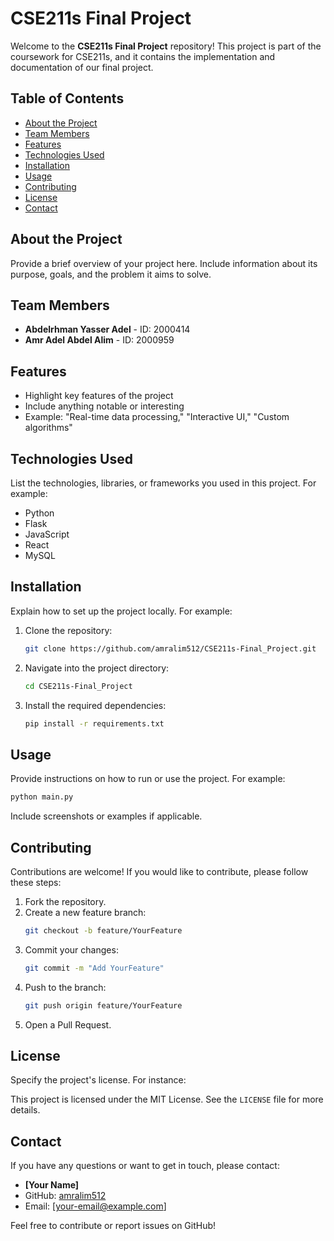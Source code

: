 # CSE211s Final Project

Welcome to the **CSE211s Final Project** repository! This project is part of the coursework for CSE211s, and it contains the implementation and documentation of our final project.

## Table of Contents

- [About the Project](#about-the-project)
- [Team Members](#team-members)
- [Features](#features)
- [Technologies Used](#technologies-used)
- [Installation](#installation)
- [Usage](#usage)
- [Contributing](#contributing)
- [License](#license)
- [Contact](#contact)

## About the Project

Provide a brief overview of your project here. Include information about its purpose, goals, and the problem it aims to solve.

## Team Members

- **Abdelrhman Yasser Adel** - ID: 2000414
- **Amr Adel Abdel Alim** - ID: 2000959

## Features

- Highlight key features of the project
- Include anything notable or interesting
- Example: "Real-time data processing," "Interactive UI," "Custom algorithms"

## Technologies Used

List the technologies, libraries, or frameworks you used in this project. For example:

- Python
- Flask
- JavaScript
- React
- MySQL

## Installation

Explain how to set up the project locally. For example:

1. Clone the repository:
   ```bash
   git clone https://github.com/amralim512/CSE211s-Final_Project.git
   ```
2. Navigate into the project directory:
   ```bash
   cd CSE211s-Final_Project
   ```
3. Install the required dependencies:
   ```bash
   pip install -r requirements.txt
   ```

## Usage

Provide instructions on how to run or use the project. For example:

```bash
python main.py
```

Include screenshots or examples if applicable.

## Contributing

Contributions are welcome! If you would like to contribute, please follow these steps:

1. Fork the repository.
2. Create a new feature branch:
   ```bash
   git checkout -b feature/YourFeature
   ```
3. Commit your changes:
   ```bash
   git commit -m "Add YourFeature"
   ```
4. Push to the branch:
   ```bash
   git push origin feature/YourFeature
   ```
5. Open a Pull Request.

## License

Specify the project's license. For instance:

This project is licensed under the MIT License. See the `LICENSE` file for more details.

## Contact

If you have any questions or want to get in touch, please contact:

- **[Your Name]**
- GitHub: [amralim512](https://github.com/amralim512)
- Email: [your-email@example.com]

Feel free to contribute or report issues on GitHub!
